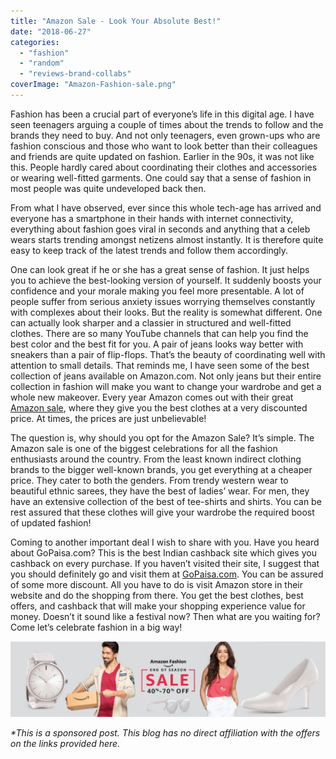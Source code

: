 ```yaml
---
title: "Amazon Sale - Look Your Absolute Best!"
date: "2018-06-27"
categories: 
  - "fashion"
  - "random"
  - "reviews-brand-collabs"
coverImage: "Amazon-Fashion-sale.png"
---
```


Fashion has been a crucial part of everyone’s life in this digital age. I have seen teenagers arguing a couple of times about the trends to follow and the brands they need to buy. And not only teenagers, even grown-ups who are fashion conscious and those who want to look better than their colleagues and friends are quite updated on fashion. Earlier in the 90s, it was not like this. People hardly cared about coordinating their clothes and accessories or wearing well-fitted garments. One could say that a sense of fashion in most people was quite undeveloped back then.

From what I have observed, ever since this whole tech-age has arrived and everyone has a smartphone in their hands with internet connectivity, everything about fashion goes viral in seconds and anything that a celeb wears starts trending amongst netizens almost instantly. It is therefore quite easy to keep track of the latest trends and follow them accordingly.

One can look great if he or she has a great sense of fashion. It just helps you to achieve the best-looking version of yourself. It suddenly boosts your confidence and your morale making you feel more presentable. A lot of people suffer from serious anxiety issues worrying themselves constantly with complexes about their looks. But the reality is somewhat different. One can actually look sharper and a classier in structured and well-fitted clothes. There are so many YouTube channels that can help you find the best color and the best fit for you. A pair of jeans looks way better with sneakers than a pair of flip-flops. That’s the beauty of coordinating well with attention to small details. That reminds me, I have seen some of the best collection of jeans available on Amazon.com. Not only jeans but their entire collection in fashion will make you want to change your wardrobe and get a whole new makeover. Every year Amazon comes out with their great [Amazon sale](https://www.gopaisa.com/amazon-great-indian-festival-sales-offers), where they give you the best clothes at a very discounted price. At times, the prices are just unbelievable!

The question is, why should you opt for the Amazon Sale? It’s simple. The Amazon sale is one of the biggest celebrations for all the fashion enthusiasts around the country. From the least known indirect clothing brands to the bigger well-known brands, you get everything at a cheaper price. They cater to both the genders. From trendy western wear to beautiful ethnic sarees, they have the best of ladies’ wear. For men, they have an extensive collection of the best of tee-shirts and shirts. You can be rest assured that these clothes will give your wardrobe the required boost of updated fashion!

Coming to another important deal I wish to share with you. Have you heard about GoPaisa.com? This is the best Indian cashback site which gives you cashback on every purchase. If you haven’t visited their site, I suggest that you should definitely go and visit them at [GoPaisa.com](https://www.gopaisa.com/). You can be assured of some more discount. All you have to do is visit Amazon store in their website and do the shopping from there. You get the best clothes, best offers, and cashback that will make your shopping experience value for money. Doesn’t it sound like a festival now? Then what are you waiting for? Come let’s celebrate fashion in a big way!

[![](images/Amazon-Fashion-sale.png)](https://ifsbutsandsetcs.com/wp-content/uploads/2018/06/Amazon-Fashion-sale.png)

_\*This is a sponsored post. This blog has no direct affiliation with the offers on the links provided here._
